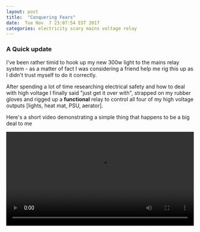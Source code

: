 ```yaml
---
layout: post
title:  "Conquering Fears"
date:  Tue Nov  7 23:07:54 EST 2017
categories: electricity scary mains voltage relay
---
```


### A Quick update

I've been rather timid to hook up my new 300w light to the mains relay system - as a matter of fact
I was considering a friend help me rig this up as I didn't trust myself to do it correctly.

After spending a lot of time researching electrical safety and how to deal with high voltage I finally
said "just get it over with", strapped on my rubber gloves and rigged up a **functional**
relay to control all four of my high voltage outputs [lights, heat mat, PSU, aerator].

Here's a short video demonstrating a simple thing that happens to be a big deal to me

<video src="/images/fulls/video01.mp4" width="100%" controls/>

PS: Today I learned not how <a href="https://simple.wikipedia.org/wiki/GFCI" target="_blank">GFCI</a> (already knew that), but **why** GFCI.

Next steps :
* Enclusure for electronics
* Removing some reflective tape to hang the new light

-ryt
